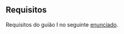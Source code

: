 ## Requisitos
Requisitos do guião I no seguinte [enunciado](https://github.com/Katilho/LI3/blob/main/guiao-1/LI3-Guia%CC%83o%20I.pdf).
